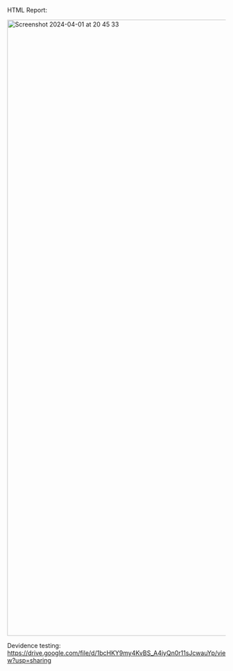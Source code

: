 HTML Report:

<img width="1419" alt="Screenshot 2024-04-01 at 20 45 33" src="https://github.com/Fery99/catatan_keuanagan-by-Appium/assets/112610926/9e4b0c52-5147-4cab-bfbb-34c78f62a65e">


Devidence testing:
https://drive.google.com/file/d/1bcHKY9my4KvBS_A4iyQn0r11sJcwauYp/view?usp=sharing
